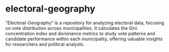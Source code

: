 # electoral-geography
"Electoral-Geography" is a repository for analyzing electoral data, focusing on vote distribution across municipalities. It calculates the Gini concentration index and dominance metrics to study vote patterns and candidate performance within each municipality, offering valuable insights for researchers and political analysts.
